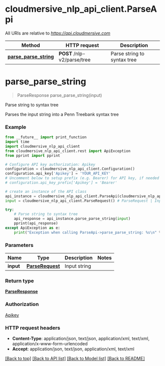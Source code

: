 # cloudmersive_nlp_api_client.ParseApi

All URIs are relative to *https://api.cloudmersive.com*

Method | HTTP request | Description
------------- | ------------- | -------------
[**parse_parse_string**](ParseApi.md#parse_parse_string) | **POST** /nlp-v2/parse/tree | Parse string to syntax tree


# **parse_parse_string**
> ParseResponse parse_parse_string(input)

Parse string to syntax tree

Parses the input string into a Penn Treebank syntax tree

### Example
```python
from __future__ import print_function
import time
import cloudmersive_nlp_api_client
from cloudmersive_nlp_api_client.rest import ApiException
from pprint import pprint

# Configure API key authorization: Apikey
configuration = cloudmersive_nlp_api_client.Configuration()
configuration.api_key['Apikey'] = 'YOUR_API_KEY'
# Uncomment below to setup prefix (e.g. Bearer) for API key, if needed
# configuration.api_key_prefix['Apikey'] = 'Bearer'

# create an instance of the API class
api_instance = cloudmersive_nlp_api_client.ParseApi(cloudmersive_nlp_api_client.ApiClient(configuration))
input = cloudmersive_nlp_api_client.ParseRequest() # ParseRequest | Input string

try:
    # Parse string to syntax tree
    api_response = api_instance.parse_parse_string(input)
    pprint(api_response)
except ApiException as e:
    print("Exception when calling ParseApi->parse_parse_string: %s\n" % e)
```

### Parameters

Name | Type | Description  | Notes
------------- | ------------- | ------------- | -------------
 **input** | [**ParseRequest**](ParseRequest.md)| Input string | 

### Return type

[**ParseResponse**](ParseResponse.md)

### Authorization

[Apikey](../README.md#Apikey)

### HTTP request headers

 - **Content-Type**: application/json, text/json, application/xml, text/xml, application/x-www-form-urlencoded
 - **Accept**: application/json, text/json, application/xml, text/xml

[[Back to top]](#) [[Back to API list]](../README.md#documentation-for-api-endpoints) [[Back to Model list]](../README.md#documentation-for-models) [[Back to README]](../README.md)


